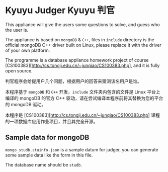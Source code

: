 Kyuyu Judger     Kyuyu 判官
===========================

This appliance will give the users some questions to solve, and guess who the user is. 

The appliance is based on `mongoDB` & `C++`, files in `include` directory is the official mongoDB C++ driver built on Linux, please replace it with the driver of your own platform.

The programme is a database appliance homework project of course [CS100383][http://cs.tongji.edu.cn/~junqiao/CS100383.php], and it is fully open source.

判官程序会给提用户几个问题，根据用户的回答来猜测该名用户是谁。

本程序基于 `mongoDB` 和 `C++` 开发，`include` 文件夹内包含的文件是 Linux 平台上编译的 mongoDB 的官方 C++ 驱动，请在尝试编译本程序前将其替换为您的平台的 mongoDB 驱动。

本程序是 [CS100383][http://cs.tongji.edu.cn/~junqiao/CS100383.php] 课程的一项数据库应用作业项目，并且其完全开源。


Sample data for mongoDB
-----------------------

`mongo_studb.stuinfo.json` is a sample datum for judger, you can generate some sample data like the form in this file.

The database name should be `studb`.

